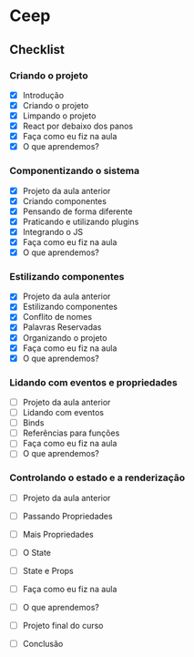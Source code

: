 # Ceep
## Checklist
### Criando o projeto
- [x] Introdução
- [x] Criando o projeto
- [x] Limpando o projeto
- [x] React por debaixo dos panos
- [x] Faça como eu fiz na aula
- [x] O que aprendemos?

### Componentizando o sistema
- [x] Projeto da aula anterior
- [x] Criando componentes
- [x] Pensando de forma diferente
- [x] Praticando e utilizando plugins
- [x] Integrando o JS
- [x] Faça como eu fiz na aula
- [x] O que aprendemos?

### Estilizando componentes
- [x] Projeto da aula anterior
- [x] Estilizando componentes
- [x] Conflito de nomes
- [x] Palavras Reservadas
- [x] Organizando o projeto
- [x] Faça como eu fiz na aula
- [x] O que aprendemos?

### Lidando com eventos e propriedades
- [ ] Projeto da aula anterior
- [ ] Lidando com eventos
- [ ] Binds
- [ ] Referências para funções
- [ ] Faça como eu fiz na aula
- [ ] O que aprendemos?

### Controlando o estado e a renderização
- [ ] Projeto da aula anterior
- [ ] Passando Propriedades
- [ ] Mais Propriedades
- [ ] O State
- [ ] State e Props
- [ ] Faça como eu fiz na aula
- [ ] O que aprendemos?
- [ ] Projeto final do curso
- [ ] Conclusão

